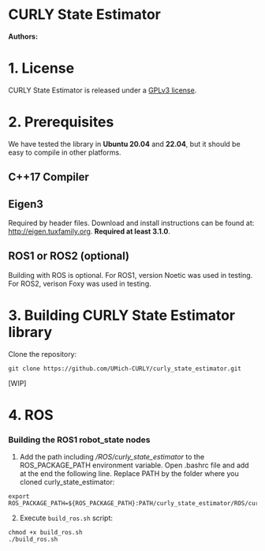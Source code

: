 # CURLY State Estimator
**Authors:** 

# 1. License
CURLY State Estimator is released under a [GPLv3 license](https://github.com/UMich-CURLY/curly_state_estimator/blob/main/LICENSE). 

# 2. Prerequisites
We have tested the library in **Ubuntu 20.04** and **22.04**, but it should be easy to compile in other platforms.

## C++17 Compiler

## Eigen3
Required by header files. Download and install instructions can be found at: http://eigen.tuxfamily.org. **Required at least 3.1.0**.

## ROS1 or ROS2 (optional)
Building with ROS is optional. For ROS1, version Noetic was used in testing. For ROS2, verison Foxy was used in testing.

# 3. Building CURLY State Estimator library

Clone the repository:
```
git clone https://github.com/UMich-CURLY/curly_state_estimator.git
```
[WIP]


# 4. ROS
### Building the ROS1 robot_state nodes
1. Add the path including */ROS/curly_state_estimator* to the ROS_PACKAGE_PATH environment variable. Open .bashrc file and add at the end the following line. Replace PATH by the folder where you cloned curly_state_estimator:

  ```
  export ROS_PACKAGE_PATH=${ROS_PACKAGE_PATH}:PATH/curly_state_estimator/ROS/curly_state_estimator
  ```
  
2. Execute `build_ros.sh` script:

  ```
  chmod +x build_ros.sh
  ./build_ros.sh
  ```